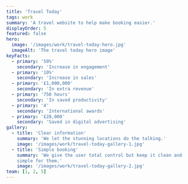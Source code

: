 ```yaml
---
title: 'Travel Today'
tags: work
summary: 'A travel website to help make booking easier.'
displayOrder: 5
featured: false
hero:
  image: '/images/work/travel-today-hero.jpg'
  imageAlt: 'The travel today hero image'
keyFacts:
  - primary: '50%'
    secondary: 'Increase in engagement'
  - primary: '10%'
    secondary: 'Increase in sales'
  - primary: '£1,000,000'
    secondary: 'In extra revenue'
  - primary: '750 hours'
    secondary: 'In saved productivity'
  - primary: '4'
    secondary: 'International awards'
  - primary: '£28,000'
    secondary: 'Saved in digital advertising'
gallery:
  - title: 'Clear information'
    summary: 'We let the stunning locations do the talking.'
    image: '/images/work/travel-today-gallery-1.jpg'
  - title: 'Simple booking'
    summary: 'We give the user total control but keep it clean and
    simple for them.'
    image: '/images/work/travel-today-gallery-2.jpg'
team: [1, 2, 5]
---
```

